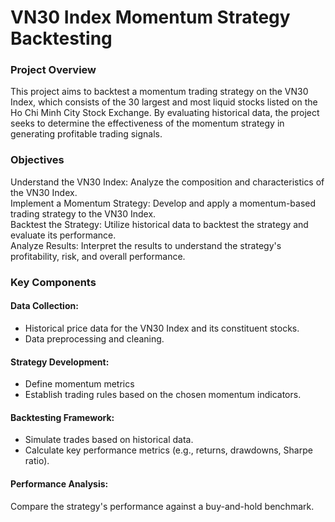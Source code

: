 # VN30 Index Momentum Strategy Backtesting
### Project Overview
This project aims to backtest a momentum trading strategy on the VN30 Index, which consists of the 30 largest and most liquid stocks listed on the Ho Chi Minh City Stock Exchange. By evaluating historical data, the project seeks to determine the effectiveness of the momentum strategy in generating profitable trading signals.

### Objectives
Understand the VN30 Index: Analyze the composition and characteristics of the VN30 Index.\
Implement a Momentum Strategy: Develop and apply a momentum-based trading strategy to the VN30 Index.\
Backtest the Strategy: Utilize historical data to backtest the strategy and evaluate its performance.\
Analyze Results: Interpret the results to understand the strategy's profitability, risk, and overall performance.
### Key Components
#### Data Collection:

- Historical price data for the VN30 Index and its constituent stocks.
- Data preprocessing and cleaning.
#### Strategy Development:

- Define momentum metrics
- Establish trading rules based on the chosen momentum indicators.
#### Backtesting Framework:

- Simulate trades based on historical data.
- Calculate key performance metrics (e.g., returns, drawdowns, Sharpe ratio).
#### Performance Analysis:

Compare the strategy's performance against a buy-and-hold benchmark.
